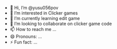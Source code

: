 - 👋 Hi, I’m @yusu056pov
- 👀 I’m interested in Clicker games
- 🌱 I’m currently learning edit game
- 💞️ I’m looking to collaborate on clicker game code
- 📫 How to reach me ...
- 😄 Pronouns: ...
- ⚡ Fun fact: ...

<!---
yusu056pov/yusu056pov is a ✨ special ✨ repository because its `README.md` (this file) appears on your GitHub profile.
You can click the Preview link to take a look at your changes.
--->
